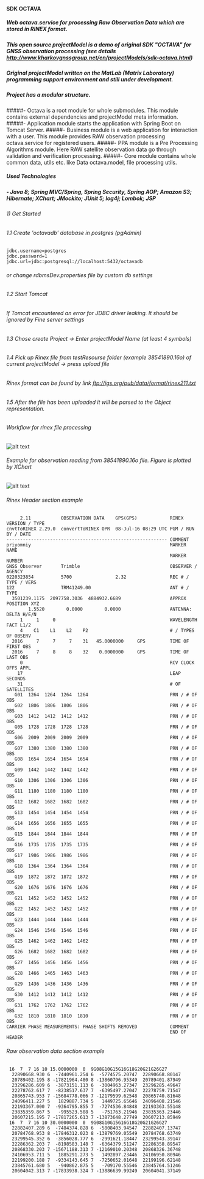 #### SDK OCTAVA
##### Web octava.service for processing Raw Observation Data which are stored in RINEX format.
##### This open source projectModel is a demo of original SDK "OCTAVA" for GNSS observation processing (see details http://www.kharkovgnssgroup.net/en/projectModels/sdk-octava.html)
##### Original projectModel written on the MatLab (Matrix Laboratory) programming support environment and still under development.

##### Project has a modular structure.
#####- Octava is a root module for whole submodules. This module contains external dependencies and projectModel meta information. 
#####- Application module starts the application with Spring Boot on Tomcat Server.
#####- Business module is a web application for interaction with a user. This module provides RAW observation processing octava.service for registered users.
#####- PPA module is a Pre Processing Algorithms module. Here RAW satellite observation data go through validation and verification processing.
#####- Core module contains whole common data, utils etc. like Data octava.model, file processing utils.

##### Used Technologies
##### - Java 8; Spring MVC/Spring, Spring Security, Spring AOP; Amazon S3; Hibernate; XChart; JMockito; JUnit 5; log4j; Lombok; JSP

###### 1) Get Started
###### 1.1 Create 'octavadb' database in postgres (pgAdmin)

```
jdbc.username=postgres
jdbc.password=1
jdbc.url=jdbc:postgresql://localhost:5432/octavadb
```

###### or change rdbmsDev.properties file by custom db settings

###### 1.2 Start Tomcat
###### If Tomcat encountered an error for JDBC driver leaking. It should be ignored by Fine server settings

###### 1.3 Chose create Project -> Enter projectModel Name (at least 4 symbols)

###### 1.4 Pick up Rinex file from testResourse folder (example 38541890.16o) of current projectModel -> press upload file
###### Rinex format can be found by link ftp://igs.org/pub/data/format/rinex211.txt

###### 1.5 After the file has been uploaded it will be parsed to the Object representation.

###### Workflow for rinex file processing
![alt text](screenshots/rinex-file-processing.png)

###### Example for observation reading from 38541890.16o file. Figure is plotted by XChart
![alt text](screenshots/rinex-obs-plot.png)

###### Rinex Header section example

```
     2.11           OBSERVATION DATA    GPS(GPS)            RINEX VERSION / TYPE
cnvtToRINEX 2.29.0  convertToRINEX OPR  08-Jul-16 08:29 UTC PGM / RUN BY / DATE 
----------------------------------------------------------- COMMENT             
priyomniy                                                   MARKER NAME         
                                                            MARKER NUMBER       
GNSS Observer       Trimble                                 OBSERVER / AGENCY   
0220323854          5700                2.32                REC # / TYPE / VERS 
122                 TRM41249.00                             ANT # / TYPE        
  3501239.1175  2097758.3036  4884932.6689                  APPROX POSITION XYZ 
        1.5520        0.0000        0.0000                  ANTENNA: DELTA H/E/N
     1     1     0                                          WAVELENGTH FACT L1/2
     4    C1    L1    L2    P2                              # / TYPES OF OBSERV 
  2016     7     7     7    31   45.0000000     GPS         TIME OF FIRST OBS   
  2016     7     8     8    32    0.0000000     GPS         TIME OF LAST OBS    
     0                                                      RCV CLOCK OFFS APPL 
    17                                                      LEAP SECONDS        
    31                                                      # OF SATELLITES     
   G01  1264  1264  1264  1264                              PRN / # OF OBS      
   G02  1806  1806  1806  1806                              PRN / # OF OBS      
   G03  1412  1412  1412  1412                              PRN / # OF OBS      
   G05  1728  1728  1728  1728                              PRN / # OF OBS      
   G06  2009  2009  2009  2009                              PRN / # OF OBS      
   G07  1380  1380  1380  1380                              PRN / # OF OBS      
   G08  1654  1654  1654  1654                              PRN / # OF OBS      
   G09  1442  1442  1442  1442                              PRN / # OF OBS      
   G10  1306  1306  1306  1306                              PRN / # OF OBS      
   G11  1180  1180  1180  1180                              PRN / # OF OBS      
   G12  1682  1682  1682  1682                              PRN / # OF OBS      
   G13  1454  1454  1454  1454                              PRN / # OF OBS      
   G14  1656  1656  1655  1655                              PRN / # OF OBS      
   G15  1844  1844  1844  1844                              PRN / # OF OBS      
   G16  1735  1735  1735  1735                              PRN / # OF OBS      
   G17  1986  1986  1986  1986                              PRN / # OF OBS      
   G18  1364  1364  1364  1364                              PRN / # OF OBS      
   G19  1872  1872  1872  1872                              PRN / # OF OBS      
   G20  1676  1676  1676  1676                              PRN / # OF OBS      
   G21  1452  1452  1452  1452                              PRN / # OF OBS      
   G22  1452  1452  1452  1452                              PRN / # OF OBS      
   G23  1444  1444  1444  1444                              PRN / # OF OBS      
   G24  1546  1546  1546  1546                              PRN / # OF OBS      
   G25  1462  1462  1462  1462                              PRN / # OF OBS      
   G26  1682  1682  1682  1682                              PRN / # OF OBS      
   G27  1456  1456  1456  1456                              PRN / # OF OBS      
   G28  1466  1465  1463  1463                              PRN / # OF OBS      
   G29  1436  1436  1436  1436                              PRN / # OF OBS      
   G30  1412  1412  1412  1412                              PRN / # OF OBS      
   G31  1762  1762  1762  1762                              PRN / # OF OBS      
   G32  1810  1810  1810  1810                              PRN / # OF OBS      
CARRIER PHASE MEASUREMENTS: PHASE SHIFTS REMOVED            COMMENT             
                                                            END OF HEADER    
```
###### Raw observation data section example
```
 16  7  7 16 10 15.0000000  0  9G08G10G15G16G18G20G21G26G27         
  22890668.930 6  -7440961.254 6  -5774575.20747  22890668.80147
  20789402.195 8 -17821964.480 8 -13860796.95349  20789401.87949
  23296286.609 6  -3873151.113 6  -3004963.27347  23296285.49647
  22278762.617 7  -8238517.637 7  -6395497.27047  22278759.71547
  20865743.953 7 -15684778.066 7 -12179599.62548  20865740.81648
  24096411.227 5   1829887.734 5   1449725.65646  24096408.21546
  22193367.000 7  -9364795.855 7  -7274536.84848  22193363.55148
  23835359.867 5   -995523.508 5   -751763.21946  23835363.23446
  20607215.195 7 -17817265.613 7 -13873648.27749  20607213.85949
 16  7  7 16 10 30.0000000  0  9G08G10G15G16G18G20G21G26G27         
  22882407.289 6  -7484374.828 6  -5808403.94547  22882407.13747
  20784768.953 8 -17846312.023 8 -13879769.05549  20784768.63749
  23299545.352 6  -3856028.777 6  -2991621.18447  23299543.39147
  22286362.203 7  -8198583.148 7  -6364379.51247  22286358.89547
  20868330.203 7 -15671188.313 7 -12169010.20348  20868326.36748
  24106953.711 5   1885291.273 5   1492897.23446  24106950.80946
  22199200.188 7  -9334143.645 7  -7250652.01648  22199196.62148
  23845761.680 5   -940862.875 5   -709170.55546  23845764.51246
  20604042.313 7 -17833938.324 7 -13886639.99249  20604041.37149
```